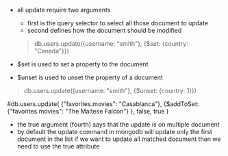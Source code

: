 * all update require two arguments 
    * first is the query selector to select all those document to update
    * second defines how the document should be modified

    > db.users.update({username: "smith"}, {$set: {country: "Canada"}})

* $set is used to set a property to the document
* $unset is used to unset the property of a document

> db.users.update({username: "smith"}, {$unset: {country: 1}})


#db.users.update( {"favorites.movies": "Casablanca"},
    {$addToSet: {"favorites.movies": "The Maltese Falcon"} },
    false, true )

* the true argument (fourth) says that the update is on multiple document 
* by default the update command in mongodb will update only the first document in the list if we want to update all matched document then we need to use the true attribute
